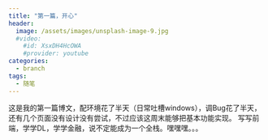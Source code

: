 ```yaml
---
title: "第一篇，开心"
header:
  image: /assets/images/unsplash-image-9.jpg
  #video:
    #id: XsxDH4HcOWA
    #provider: youtube
categories:
  - branch
tags:
  - 随笔
---
```

这是我的第一篇博文，配环境花了半天（日常吐槽windows），调Bug花了半天，还有几个页面没有设计没有尝试，不过应该这周末能够把基本功能实现。
写写前端，学学DL，学学金融，说不定能成为一个全栈。嘿嘿嘿。。。
